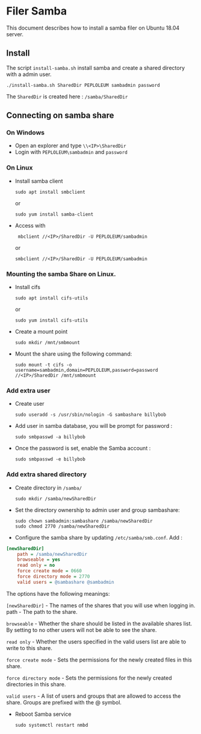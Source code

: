 # Filer Samba

This document describes how to install a samba filer on Ubuntu 18.04 server.

## Install

The script `install-samba.sh` install samba and create a shared directory with a admin user.

    ./install-samba.sh SharedDir PEPLOLEUM sambadmin password

The `SharedDir` is created here : `/samba/SharedDir`

## Connecting on samba share

### On Windows

* Open an explorer and type `\\<IP>\SharedDir`
* Login with `PEPLOLEUM\sambadmin` and `password`

### On Linux

* Install samba client
    
      sudo apt install smbclient
      
  or
  
      sudo yum install samba-client

* Access with 

       mbclient //<IP>/SharedDir -U PEPLOLEUM/sambadmin

  or
  
      smbclient //<IP>/SharedDir -U PEPLOLEUM/sambadmin

### Mounting the samba Share on Linux.

* Install cifs

      sudo apt install cifs-utils

  or

      sudo yum install cifs-utils
      
* Create a mount point

      sudo mkdir /mnt/smbmount
      
* Mount the share using the following command:

      sudo mount -t cifs -o username=sambadmin,domain=PEPLOLEUM,password=password //<IP>/SharedDir /mnt/smbmount

### Add extra user

* Create user

      sudo useradd -s /usr/sbin/nologin -G sambashare billybob

* Add user in samba database, you will be prompt for password :

      sudo smbpasswd -a billybob

* Once the password is set, enable the Samba account :

      sudo smbpasswd -e billybob

### Add extra shared directory

* Create directory in `/samba/`

      sudo mkdir /samba/newSharedDir

* Set the directory ownership to admin user and group sambashare:
                    
      sudo chown sambadmin:sambashare /samba/newSharedDir
      sudo chmod 2770 /samba/newSharedDir

* Configure the samba share by updating `/etc/samba/smb.conf`. Add :

```ini
[newSharedDir]
    path = /samba/newSharedDir
    browseable = yes
    read only = no
    force create mode = 0660
    force directory mode = 2770
    valid users = @sambashare @sambadmin
```

The options have the following meanings:

`[newSharedDir]` - The names of the shares that you will use when logging in.
path - The path to the share.

`browseable` - Whether the share should be listed in the available shares list. By setting to no other users will not be able to see the share.

`read only` - Whether the users specified in the valid users list are able to write to this share.

`force create mode` - Sets the permissions for the newly created files in this share.

`force directory mode` - Sets the permissions for the newly created directories in this share.

`valid users` - A list of users and groups that are allowed to access the share. Groups are prefixed with the @ symbol.


* Reboot Samba service

      sudo systemctl restart nmbd
